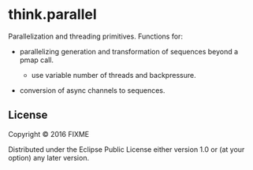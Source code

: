 # think.parallel

Parallelization and threading primitives.  Functions for:


* parallelizing generation and transformation of sequences beyond a pmap call.
  * use variable number of threads and backpressure.


* conversion of async channels to sequences.


## License

Copyright © 2016 FIXME

Distributed under the Eclipse Public License either version 1.0 or (at
your option) any later version.
